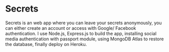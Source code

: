 # Secrets

Secrets is an web app where you can leave your secrets anonymously, you can either create an account or access with Google/ Facebook authentication. I use Node.js, Express.js to build the app, installing social media authentication with passport module, using MongoDB Atlas to restore the database, finally deploy on Heroku.
